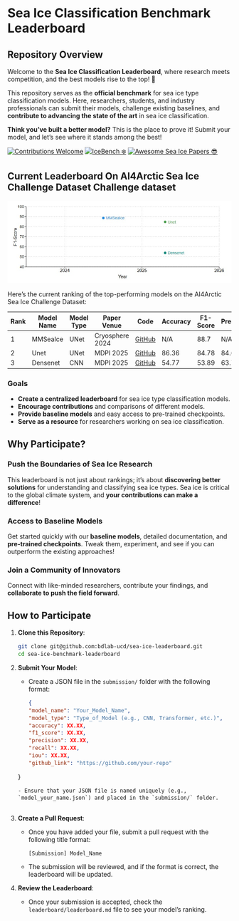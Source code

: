 # Sea Ice Classification Benchmark Leaderboard

## Repository Overview

Welcome to the **Sea Ice Classification Leaderboard**, where research meets competition, and the best models rise to the top! 🚀

This repository serves as the **official benchmark** for sea ice type classification models. Here, researchers, students, and industry professionals can submit their models, challenge existing baselines, and **contribute to advancing the state of the art** in sea ice classification.

 **Think you’ve built a better model?** This is the place to prove it! Submit your model, and let’s see where it stands among the best! 


[![Contributions Welcome](https://img.shields.io/badge/contributions-welcome-brightgreen.svg?style=flat-square)](https://github.com/bdlab-ucd/sea-ice-leaderboard) 
[![IceBench ❄️](https://img.shields.io/badge/IceBench-❄️-1E90FF?style=flat-square)](https://github.com/bdlab-ucd/IceBench/tree/main)
[![Awesome Sea Ice Papers 😎](https://img.shields.io/badge/Awesome_Sea_Ice_Papers-😎-9400D3?style=flat-square)](https://github.com/samiraat/Awesome-Sea-Ice-Papers)






## Current Leaderboard On AI4Arctic Sea Ice Challenge Dataset Challenge dataset
![Leaderboard](leaderboard.jpg)

Here’s the current ranking of the top-performing models on the AI4Arctic Sea Ice Challenge Dataset:

|  Rank |  Model Name         |  Model Type |  Paper Venue    |  Code   |  Accuracy |  F1-Score | Precision |  Recall |  IoU  |
|------|----------------------|-------------|----------------|----------|-------------|---------|-----------|---------|------|
| 1    | MMSeaIce | UNet       | Cryosphere 2024 | [GitHub](https://github.com/echonax07/MMSeaIce) | N/A      | 88.7     | N/A       | N/A     | N/A  |
| 2    |  Unet       | UNet       | MDPI 2025      | [GitHub](https://github.com/bdlab-ucd/IceBench) | 86.36    | 84.78   | 84.68     | 86.36  | 77.18 |
| 3    |  Densenet    | CNN      | MDPI 2025    | [GitHub](https://github.com/bdlab-ucd/IceBench)  | 54.77     | 53.89   | 63.79     | 54.77   | 38.51  |




### Goals

- **Create a centralized leaderboard** for sea ice type classification models.
- **Encourage contributions** and comparisons of different models.
- **Provide baseline models** and easy access to pre-trained checkpoints.
- **Serve as a resource** for researchers working on sea ice classification.

## Why Participate?

### **Push the Boundaries of Sea Ice Research**
This leaderboard is not just about rankings; it’s about **discovering better solutions** for understanding and classifying sea ice types. Sea ice is critical to the global climate system, and **your contributions can make a difference**!

### **Access to Baseline Models**
Get started quickly with our **baseline models**, detailed documentation, and **pre-trained checkpoints**. Tweak them, experiment, and see if you can outperform the existing approaches!

### **Join a Community of Innovators**
Connect with like-minded researchers, contribute your findings, and **collaborate to push the field forward**.


## How to Participate

1. **Clone this Repository**:
   
   ```bash
   git clone git@github.com:bdlab-ucd/sea-ice-leaderboard.git
   cd sea-ice-benchmark-leaderboard


2. **Submit Your Model**:

   - Create a JSON file in the `submission/` folder with the following format:
   
     ```json
     {
     "model_name": "Your_Model_Name",
     "model_type": "Type_of_Model (e.g., CNN, Transformer, etc.)",
     "accuracy": XX.XX,
     "f1_score": XX.XX,
     "precision": XX.XX,
     "recall": XX.XX,
     "iou": XX.XX,
     "github_link": "https://github.com/your-repo"
   }
     ```
   - Ensure that your JSON file is named uniquely (e.g., `model_your_name.json`) and placed in the `submission/` folder.
 

3. **Create a Pull Request**:

   - Once you have added your file, submit a pull request with the following title format:

     ```
     [Submission] Model_Name
     ```

   - The submission will be reviewed, and if the format is correct, the leaderboard will be updated.

4. **Review the Leaderboard**:

   - Once your submission is accepted, check the `leaderboard/leaderboard.md` file to see your model’s ranking.



